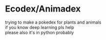 # Ecodex/Animadex
trying to make a pokedex for plants and animals <br />
if you know deep learning pls help <br />
please also it's in python probably
